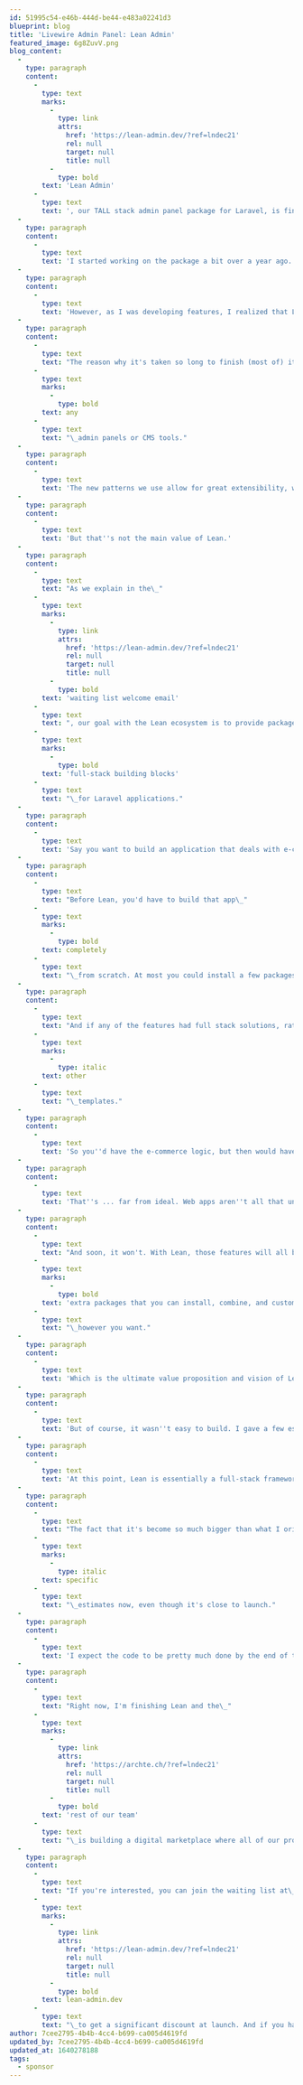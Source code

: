 ```yaml
---
id: 51995c54-e46b-444d-be44-e483a02241d3
blueprint: blog
title: 'Livewire Admin Panel: Lean Admin'
featured_image: 6g8ZuvV.png
blog_content:
  -
    type: paragraph
    content:
      -
        type: text
        marks:
          -
            type: link
            attrs:
              href: 'https://lean-admin.dev/?ref=lndec21'
              rel: null
              target: null
              title: null
          -
            type: bold
        text: 'Lean Admin'
      -
        type: text
        text: ', our TALL stack admin panel package for Laravel, is finally approaching the v1 launch.'
  -
    type: paragraph
    content:
      -
        type: text
        text: 'I started working on the package a bit over a year ago. Originally, it was meant to be something conceptually similar to Laravel Nova, with two key differences — we use Livewire as the tech stack, and customizability is the main focus. I expected to have it finished around this time of last year, so around December 2020.'
  -
    type: paragraph
    content:
      -
        type: text
        text: 'However, as I was developing features, I realized that Lean could be much more than that.'
  -
    type: paragraph
    content:
      -
        type: text
        text: "The reason why it's taken so long to finish (most of) it is that it has completely new features, ideas, and patterns — in the sense that they aren't offered or used by\_"
      -
        type: text
        marks:
          -
            type: bold
        text: any
      -
        type: text
        text: "\_admin panels or CMS tools."
  -
    type: paragraph
    content:
      -
        type: text
        text: 'The new patterns we use allow for great extensibility, which means that the ecosystem has become a large focus. Some things are obvious. There will be packages for extra fields, some additional functionality, and things like that.'
  -
    type: paragraph
    content:
      -
        type: text
        text: 'But that''s not the main value of Lean.'
  -
    type: paragraph
    content:
      -
        type: text
        text: "As we explain in the\_"
      -
        type: text
        marks:
          -
            type: link
            attrs:
              href: 'https://lean-admin.dev/?ref=lndec21'
              rel: null
              target: null
              title: null
          -
            type: bold
        text: 'waiting list welcome email'
      -
        type: text
        text: ", our goal with the Lean ecosystem is to provide packages that serve as\_"
      -
        type: text
        marks:
          -
            type: bold
        text: 'full-stack building blocks'
      -
        type: text
        text: "\_for Laravel applications."
  -
    type: paragraph
    content:
      -
        type: text
        text: 'Say you want to build an application that deals with e-commerce, invoicing, live chat, knowledge base, and support tickets.'
  -
    type: paragraph
    content:
      -
        type: text
        text: "Before Lean, you'd have to build that app\_"
      -
        type: text
        marks:
          -
            type: bold
        text: completely
      -
        type: text
        text: "\_from scratch. At most you could install a few packages to handle the specific low level problems related to those features, but you couldn't really put entire features together."
  -
    type: paragraph
    content:
      -
        type: text
        text: "And if any of the features had full stack solutions, rather than just low level packages, they would always be difficult to customize. For instance any \"e-commerce application templates\". Those are generally very very hard to customize. And as mentioned before, almost impossible to combine with\_"
      -
        type: text
        marks:
          -
            type: italic
        text: other
      -
        type: text
        text: "\_templates."
  -
    type: paragraph
    content:
      -
        type: text
        text: 'So you''d have the e-commerce logic, but then would have to implement the rest of the app yourself, within that customized template.'
  -
    type: paragraph
    content:
      -
        type: text
        text: 'That''s ... far from ideal. Web apps aren''t all that unique, so building them shouldn''t be this hard.'
  -
    type: paragraph
    content:
      -
        type: text
        text: "And soon, it won't. With Lean, those features will all be\_"
      -
        type: text
        marks:
          -
            type: bold
        text: 'extra packages that you can install, combine, and customize'
      -
        type: text
        text: "\_however you want."
  -
    type: paragraph
    content:
      -
        type: text
        text: 'Which is the ultimate value proposition and vision of Lean.'
  -
    type: paragraph
    content:
      -
        type: text
        text: 'But of course, it wasn''t easy to build. I gave a few estimates this year, and it always ended up taking much longer.'
  -
    type: paragraph
    content:
      -
        type: text
        text: 'At this point, Lean is essentially a full-stack framework for building admin panel-centric web apps. Some of its frontend logic really makes it feel like a new framework, since it introduces many new abstractions specifically developed to make building dynamic admin panels easy.'
  -
    type: paragraph
    content:
      -
        type: text
        text: "The fact that it's become so much bigger than what I originally intended for it to be has made estimating the release date very hard. And for that reason, I'm not giving any\_"
      -
        type: text
        marks:
          -
            type: italic
        text: specific
      -
        type: text
        text: "\_estimates now, even though it's close to launch."
  -
    type: paragraph
    content:
      -
        type: text
        text: 'I expect the code to be pretty much done by the end of the year, with early January being spent on docs, tests, and some extra fields. Sometime around that we''ll open registration again and you''ll be able to purchase a license.'
  -
    type: paragraph
    content:
      -
        type: text
        text: "Right now, I'm finishing Lean and the\_"
      -
        type: text
        marks:
          -
            type: link
            attrs:
              href: 'https://archte.ch/?ref=lndec21'
              rel: null
              target: null
              title: null
          -
            type: bold
        text: 'rest of our team'
      -
        type: text
        text: "\_is building a digital marketplace where all of our products — including Lean and its packages — will be sold. Shortly after the launch, we'll also start accepting new sellers which means that anyone with a Lean license will be able to make money by building packages for it."
  -
    type: paragraph
    content:
      -
        type: text
        text: "If you're interested, you can join the waiting list at\_"
      -
        type: text
        marks:
          -
            type: link
            attrs:
              href: 'https://lean-admin.dev/?ref=lndec21'
              rel: null
              target: null
              title: null
          -
            type: bold
        text: lean-admin.dev
      -
        type: text
        text: "\_to get a significant discount at launch. And if you have a license already, it will be extended to a year from the v1 launch."
author: 7cee2795-4b4b-4cc4-b699-ca005d4619fd
updated_by: 7cee2795-4b4b-4cc4-b699-ca005d4619fd
updated_at: 1640278188
tags:
  - sponsor
---
```

